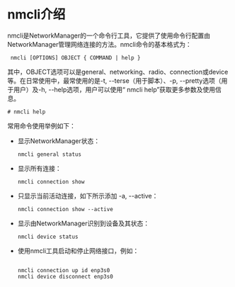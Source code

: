 # nmcli介绍<a name="ZH-CN_TOPIC_0183005781"></a>

nmcli是NetworkManager的一个命令行工具，它提供了使用命令行配置由NetworkManager管理网络连接的方法。nmcli命令的基本格式为：

```
 nmcli [OPTIONS] OBJECT { COMMAND | help }
```

其中，OBJECT选项可以是general、networking、radio、connection或device等。在日常使用中，最常使用的是-t, \--terse（用于脚本）、-p, \--pretty选项（用于用户）及-h, \--help选项，用户可以使用“ nmcli help”获取更多参数及使用信息。

```
# nmcli help
```

常用命令使用举例如下：

-   显示NetworkManager状态：

    ```
    nmcli general status
    ```

-   显示所有连接：

    ```
    nmcli connection show
    ```

-   只显示当前活动连接，如下所示添加 -a, \--active：

    ```
    nmcli connection show --active
    ```

-   显示由NetworkManager识别到设备及其状态：

    ```
    nmcli device status
    ```

-   使用nmcli工具启动和停止网络接口，例如：

    ```
    
    nmcli connection up id enp3s0
    nmcli device disconnect enp3s0
    ```


